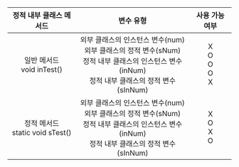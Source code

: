 |         정적 내부 클래스 메서드          |                                                  변수 유형                                                  |         사용 가능 여부          |
|:------------------------------:|:-------------------------------------------------------------------------------------------------------:|:-------------------------:|
|    일반 메서드<br/>void inTest()    | 외부 클래스의 인스턴스 변수(num)<br/>외부 클래스의 정적 변수(sNum)<br/>정적 내부 클래스의 인스턴스 변수(inNum)<br/>정적 내부 클래스의 정적 변수(sInNum) | X<br/>O<br/>O<br/>O<br/>X |
| 정적 메서드<br/>static void sTest() |                                          외부 클래스의 인스턴스 변수(num)<br/>외부 클래스의 정적 변수(sNum)<br/>정적 내부 클래스의 인스턴스 변수(inNum)<br/>정적 내부 클래스의 정적 변수(sInNum)                                           |    X<br/>O<br/>X<br/>O    |
